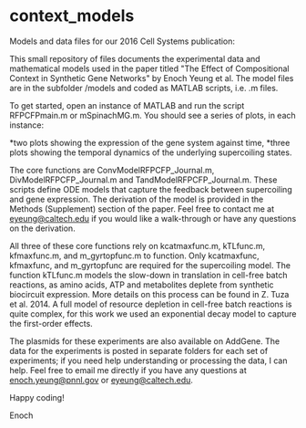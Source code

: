 # context_models
Models and data files for our 2016 Cell Systems publication: 

This small repository of files documents the experimental data and mathematical models used in the paper titled "The Effect of Compositional Context in Synthetic Gene Networks" by Enoch Yeung et al. 
The model files are in the subfolder /models and coded as MATLAB scripts, i.e. .m files.  

To get started, open an instance of MATLAB and run the script RFPCFPmain.m or mSpinachMG.m.   You should see a series of plots, in each instance:

*two plots showing the expression of the gene system against time, 
*three plots showing the temporal dynamics of the underlying supercoiling states. 

The core functions are ConvModelRFPCFP_Journal.m, DivModelRFPCFP_Journal.m and TandModelRFPCFP_Journal.m.  These scripts define ODE models that capture the feedback between supercoiling and gene expression.  The derivation of the model is provided in the Methods (Supplement) section of the paper.  Feel free to contact me at eyeung@caltech.edu if you would like a walk-through or have any questions on the derivation.  

All three of these core functions rely on kcatmaxfunc.m, kTLfunc.m, kfmaxfunc.m, and m_gyrtopfunc.m to function.  Only kcatmaxfunc, kfmaxfunc, and m_gyrtopfunc are required for the supercoiling model. The function kTLfunc.m models the slow-down in translation in cell-free batch reactions, as amino acids, ATP and metabolites deplete from synthetic biocircuit expression.   More details on this process can be found in Z. Tuza et al. 2014.  A full model of resource depletion in cell-free batch reactions is quite complex, for this work we used an exponential decay model to capture the first-order effects.  

The plasmids for these experiments are also available on AddGene.  The data for the experiments is posted in separate folders for each set of experiments; if you need help understanding or processing the data, I can help. Feel free to email me directly if you have any questions at enoch.yeung@pnnl.gov or eyeung@caltech.edu. 

Happy coding!

Enoch 







